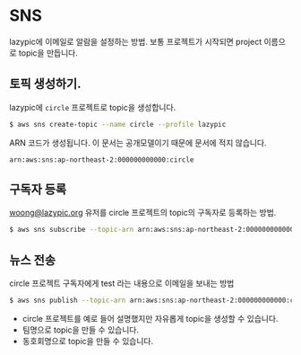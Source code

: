 # SNS
lazypic에 이메일로 알람을 설정하는 방법.
보통 프로젝트가 시작되면 project 이름으로 topic을 만듭니다.

## 토픽 생성하기.
lazypic에 `circle` 프로젝트로 topic을 생성합니다.

```bash
$ aws sns create-topic --name circle --profile lazypic
```

ARN 코드가 생성됩니다. 이 문서는 공개모델이기 때문에 문서에 적지 않습니다.

```
arn:aws:sns:ap-northeast-2:000000000000:circle
```

## 구독자 등록

woong@lazypic.org 유저를 circle 프로젝트의 topic의 구독자로 등록하는 방법.

```bash
$ aws sns subscribe --topic-arn arn:aws:sns:ap-northeast-2:000000000000:circle --protocol email --notification-endpoint woong@lazypic.org --profile lazypic
```

## 뉴스 전송
circle 프로젝트 구독자에게 test 라는 내용으로 이메일을 보내는 방법

```bash
$ aws sns publish --topic-arn arn:aws:sns:ap-northeast-2:000000000000:circle --message "test" --profile lazypic
```

- circle 프로젝트를 예로 들어 설명했지만 자유롭게 topic을 생성할 수 있습니다.
- 팀명으로 topic을 만들 수 있습니다.
- 동호회명으로 topic을 만들 수 있습니다.

